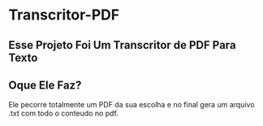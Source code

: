 # Transcritor-PDF 
<h2>Esse Projeto Foi Um Transcritor de PDF Para Texto</h2>

## Oque Ele Faz?
<p>Ele pecorre totalmente um PDF da sua escolha e no final gera um arquivo .txt com todo o conteudo no pdf.</p>
